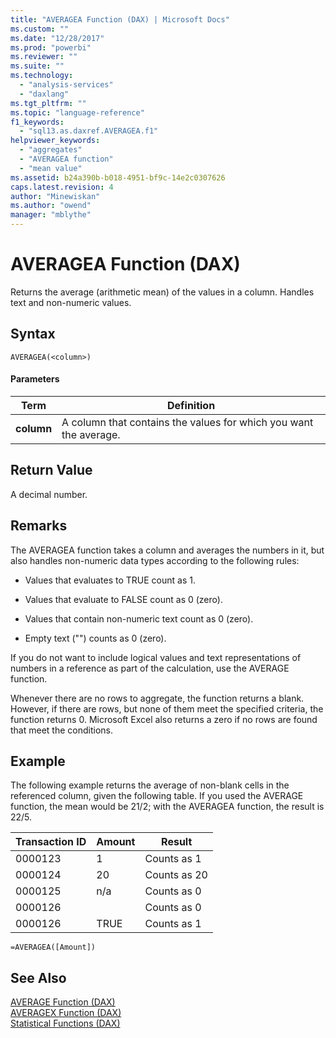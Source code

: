 ```yaml
---
title: "AVERAGEA Function (DAX) | Microsoft Docs"
ms.custom: ""
ms.date: "12/28/2017"
ms.prod: "powerbi"
ms.reviewer: ""
ms.suite: ""
ms.technology: 
  - "analysis-services"
  - "daxlang"
ms.tgt_pltfrm: ""
ms.topic: "language-reference"
f1_keywords: 
  - "sql13.as.daxref.AVERAGEA.f1"
helpviewer_keywords: 
  - "aggregates"
  - "AVERAGEA function"
  - "mean value"
ms.assetid: b24a390b-b018-4951-bf9c-14e2c0307626
caps.latest.revision: 4
author: "Minewiskan"
ms.author: "owend"
manager: "mblythe"
---
```

# AVERAGEA Function (DAX)
Returns the average (arithmetic mean) of the values in a column. Handles text and non-numeric values.  
  
## Syntax  
  
```  
AVERAGEA(<column>)  
```  
  
#### Parameters  
  
|Term|Definition|  
|--------|--------------|  
|**column**|A column that contains the values for which you want the average.|  
  
## Return Value  
A decimal number.  
  
## Remarks  
The AVERAGEA function takes a column and averages the numbers in it, but also handles non-numeric data types according to the following rules:  
  
-   Values that evaluates to TRUE count as 1.  
  
-   Values that evaluate to FALSE count as 0 (zero).  
  
-   Values that contain non-numeric text count as 0 (zero).  
  
-   Empty text ("") counts as 0 (zero).  
  
If you do not want to include logical values and text representations of numbers in a reference as part of the calculation, use the AVERAGE function.  
  
Whenever there are no rows to aggregate, the function returns a blank.  However, if there are rows, but none of them meet the specified criteria, the function returns 0. Microsoft Excel also returns a zero if no rows are found that meet the conditions.  
  
## Example  
The following example returns the average of non-blank cells in the referenced column, given the following table. If you used the AVERAGE function, the mean would be 21/2; with the AVERAGEA function, the result is 22/5.  
  
|Transaction ID|Amount|Result|  
|------------------|----------|----------|  
|0000123|1|Counts as 1|  
|0000124|20|Counts as 20|  
|0000125|n/a|Counts as 0|  
|0000126||Counts as 0|  
|0000126|TRUE|Counts as 1|  
  
```  
=AVERAGEA([Amount])  
```  
  
## See Also  
[AVERAGE Function &#40;DAX&#41;](../DAX/average-function-dax.md)  
[AVERAGEX Function &#40;DAX&#41;](../DAX/averagex-function-dax.md)  
[Statistical Functions &#40;DAX&#41;](../DAX/statistical-functions-dax.md)  
  
